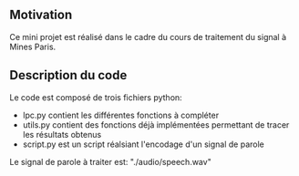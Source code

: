 ## Motivation
Ce mini projet est réalisé dans le cadre du cours de traitement du signal à Mines Paris.

## Description du code
Le code est composé de trois fichiers python:
- lpc.py contient les différentes fonctions à compléter
- utils.py contient des fonctions déjà implémentées permettant de tracer
  les résultats obtenus
- script.py est un script réalsiant l'encodage d'un signal de parole

Le signal de parole à traiter est: "./audio/speech.wav"
